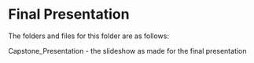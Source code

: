 # Final Presentation

The folders and files for this folder are as follows:

Capstone_Presentation - the slideshow as made for the final presentation